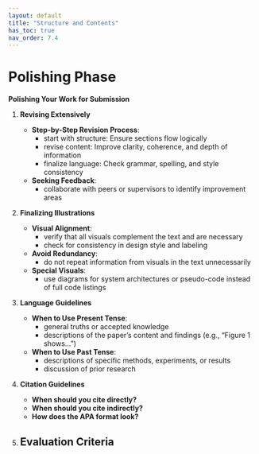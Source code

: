 ```yaml
---
layout: default
title: "Structure and Contents"
has_toc: true
nav_order: 7.4
---
```


# Polishing Phase

**Polishing Your Work for Submission**

1. **Revising Extensively**
   - **Step-by-Step Revision Process**:
     - start with structure: Ensure sections flow logically
     - revise content: Improve clarity, coherence, and depth of information
     - finalize language: Check grammar, spelling, and style consistency
   - **Seeking Feedback**:
     - collaborate with peers or supervisors to identify improvement areas

2. **Finalizing Illustrations**
   - **Visual Alignment**:
     - verify that all visuals complement the text and are necessary
     - check for consistency in design style and labeling
   - **Avoid Redundancy**:
     - do not repeat information from visuals in the text unnecessarily
   - **Special Visuals**:
     - use diagrams for system architectures or pseudo-code instead of full code listings

3. **Language Guidelines**
   - **When to Use Present Tense**:
     - general truths or accepted knowledge
     - descriptions of the paper’s content and findings (e.g., “Figure 1 shows…”)
   - **When to Use Past Tense**:
     - descriptions of specific methods, experiments, or results
     - discussion of prior research

4. **Citation Guidelines**
   - **When should you cite directly?**
   - **When should you cite indirectly?**
   - **How does the APA format look?**

5. **Evaluation Criteria**
   - 